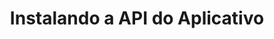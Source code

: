 ---
title: Instalando a API do Aplicativo
layout: single
permalink: /manuais/instalar-api/
sidebar:
  nav: "docs"
---